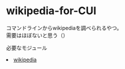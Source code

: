 # wikipedia-for-CUI

コマンドラインからwikipediaを調べられるやつ。<br>
需要はほぼないと思う（）

<p>必要なモジュール</p>

<li><a href="https://pypi.org/project/wikipedia/">wikipedia</a></li>
